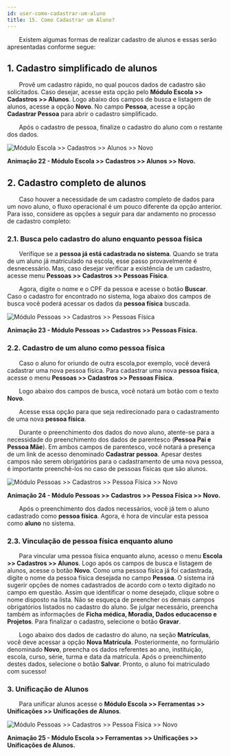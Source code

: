 ```yaml
---
id: user-como-cadastrar-um-aluno
title: 15. Como Cadastrar um Aluno?
---
```


<div class="textoJustificado">

&nbsp;&nbsp;&nbsp;&nbsp;&nbsp;&nbsp;&nbsp;Existem algumas formas de realizar cadastro de alunos e essas serão apresentadas conforme segue:

</div>

## 1. Cadastro simplificado de alunos

<div class="textoJustificado">

&nbsp;&nbsp;&nbsp;&nbsp;&nbsp;&nbsp;&nbsp;Provê um cadastro rápido, no qual poucos dados de cadastro são solicitados. Caso desejar, acesse esta opção pelo **Módulo Escola >> Cadastros >> Alunos**. Logo abaixo dos campos de busca e listagem de alunos, acesse a opção **Novo**. No campo **Pessoa**, acesse a opção 	<span class="underline">**Cadastrar Pessoa**</span> para abrir o cadastro simplificado. 

&nbsp;&nbsp;&nbsp;&nbsp;&nbsp;&nbsp;&nbsp;Após o cadastro de pessoa, finalize o cadastro do aluno com o restante dos dados.

</div>

![Módulo Escola >> Cadastros >> Alunos >> Novo](../img/user-docs/cadastrar_pessoa_via_aluno.gif)

<div class="divNotaCentralizadaGif"> 

**Animação 22 - Módulo Escola >> Cadastros >> Alunos >> Novo.**

</div>

## 2. Cadastro completo de alunos 

<div class="textoJustificado">

&nbsp;&nbsp;&nbsp;&nbsp;&nbsp;&nbsp;&nbsp;Caso houver a necessidade de um cadastro completo de dados para um novo aluno, o fluxo operacional é um pouco diferente da opção anterior. Para isso, considere as opções a seguir para dar andamento no processo de cadastro completo:
### 2.1. Busca pelo cadastro do aluno enquanto pessoa física

&nbsp;&nbsp;&nbsp;&nbsp;&nbsp;&nbsp;&nbsp;Verifique se a **pessoa já está cadastrada no sistema**. Quando se trata de um aluno já matriculado na escola, esse passo provavelmente é desnecessário. Mas, caso desejar verificar a existência de um cadastro, acesse menu **Pessoas >> Cadastros >> Pessoas Física**.

&nbsp;&nbsp;&nbsp;&nbsp;&nbsp;&nbsp;&nbsp;Agora, digite o nome e o CPF da pessoa e acesse o botão **Buscar**. Caso o cadastro for encontrado no sistema, loga abaixo dos campos de busca você poderá acessar os dados da **pessoa física** buscada.

</div>

![Módulo Pessoas >> Cadastros >> Pessoas Física](../img/user-docs/buscar_pessoa_via_pessoa_fisica.gif)

<div class="divNotaCentralizadaGif"> 

**Animação 23 - Módulo Pessoas >> Cadastros >> Pessoas Física.**

</div>

### 2.2. Cadastro de um aluno como pessoa física

<div class="textoJustificado">

&nbsp;&nbsp;&nbsp;&nbsp;&nbsp;&nbsp;&nbsp;Caso o aluno for oriundo de outra escola,por exemplo, você deverá cadastrar uma nova pessoa física. Para cadastrar uma nova **pessoa física**, acesse o menu **Pessoas >> Cadastros >> Pessoas Física**. 

&nbsp;&nbsp;&nbsp;&nbsp;&nbsp;&nbsp;&nbsp;Logo abaixo dos campos de busca, você notará um botão com o texto **Novo**. 

&nbsp;&nbsp;&nbsp;&nbsp;&nbsp;&nbsp;&nbsp;Acesse essa opção para que seja redirecionado para o cadastramento de uma nova **pessoa física**.

&nbsp;&nbsp;&nbsp;&nbsp;&nbsp;&nbsp;&nbsp;Durante o preenchimento dos dados do novo aluno, atente-se para a necessidade do preenchimento dos dados de parentesco (**Pessoa Pai e Pessoa Mãe**). Em ambos campos de parentesco, você notará a presença de um link de acesso denominado **Cadastrar pessoa**. Apesar destes campos não serem obrigatórios para o cadastramento de uma nova pessoa, é importante preenchê-los no caso de pessoas físicas que são alunos. 

</div>

![Módulo Pessoas >> Cadastros >> Pessoa Física >> Novo](../img/user-docs/cadastrar_pessoa_fisica.gif)

<div class="divNotaCentralizadaGif"> 

**Animação 24 - Módulo Pessoas >> Cadastros >> Pessoa Física >> Novo.**

</div>

<div class="textoJustificado">

&nbsp;&nbsp;&nbsp;&nbsp;&nbsp;&nbsp;&nbsp;Após o preenchimento dos dados necessários, você já tem o aluno cadastrado como **pessoa física**. Agora, é hora de vincular esta pessoa como **aluno** no sistema.

</div>

### 2.3. Vinculação de pessoa física enquanto aluno

<div class="textoJustificado">

&nbsp;&nbsp;&nbsp;&nbsp;&nbsp;&nbsp;&nbsp;Para vincular uma pessoa física enquanto aluno, acesso o menu **Escola >> Cadastros >> Alunos**. Logo após os campos de busca e listagem de alunos, acesse o botão **Novo**. Como uma pessoa física já foi cadastrada, digite o nome da pessoa física desejada no campo **Pessoa**. O sistema irá sugerir opções de nomes cadastrados de acordo com o texto digitado no campo em questão. Assim que identificar o nome desejado, clique sobre o nome disposto na lista. Não se esqueça de preencher os demais campos obrigatórios listados no cadastro do aluno. Se julgar necessário, preencha também as informações de **Ficha médica, Moradia, Dados educacenso e Projetos**. Para finalizar o cadastro, selecione o botão **Gravar**.

&nbsp;&nbsp;&nbsp;&nbsp;&nbsp;&nbsp;&nbsp;Logo abaixo dos dados de cadastro do aluno, na seção **Matrículas**, você deve acessar a opção **Nova Matrícula**. Posteriormente, no formulário denominado **Novo**, preencha os dados referentes ao ano, instituição, escola, curso, série, turma e data da matrícula. Após o preenchimento destes dados, selecione o botão **Salvar**. Pronto, o aluno foi matriculado com sucesso! 

</div>

### 3. Unificação de Alunos

<div class="textoJustificado">

&nbsp;&nbsp;&nbsp;&nbsp;&nbsp;&nbsp;&nbsp;Para unificar alunos acesse o **Módulo Escola >> Ferramentas >> Unificações >> Unificações de Alunos**.

</div>

![Módulo Pessoas >> Cadastros >> Pessoa Física >> Novo](../img/user-docs/unificação_alunos.gif)

<div class="divNotaCentralizadaGif"> 

**Animação 25 - Módulo Escola >> Ferramentas >> Unificações >> Unificações de Alunos.**

</div>